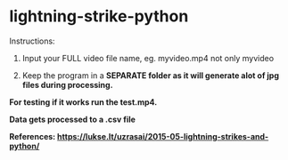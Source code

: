 # lightning-strike-python

Instructions:
1. Input your FULL video file name, eg. myvideo.mp4 not only myvideo

2. Keep the program in a <b>SEPARATE<b> folder as it will generate alot of jpg files during processing.

For testing if it works run the test.mp4.

Data gets processed to a .csv file

References: 
https://lukse.lt/uzrasai/2015-05-lightning-strikes-and-python/
